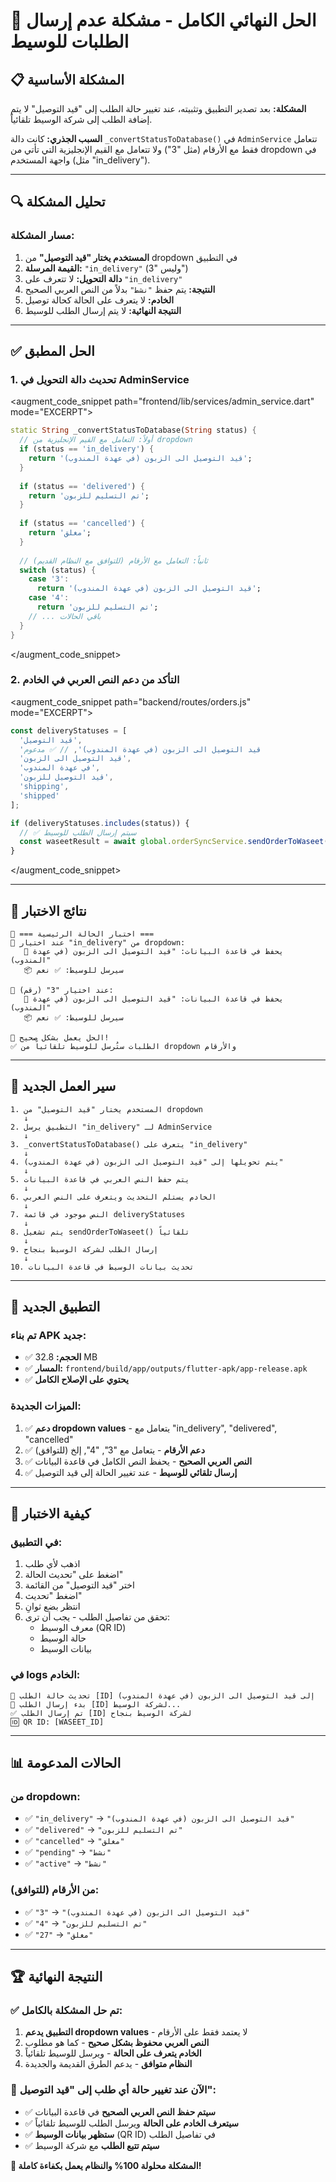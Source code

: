 # 🎯 الحل النهائي الكامل - مشكلة عدم إرسال الطلبات للوسيط

## 📋 **المشكلة الأساسية**

**المشكلة:** بعد تصدير التطبيق وتثبيته، عند تغيير حالة الطلب إلى "قيد التوصيل" لا يتم إضافة الطلب إلى شركة الوسيط تلقائياً.

**السبب الجذري:** كانت دالة `_convertStatusToDatabase()` في `AdminService` تتعامل فقط مع الأرقام (مثل "3") ولا تتعامل مع القيم الإنجليزية التي تأتي من dropdown في واجهة المستخدم (مثل "in_delivery").

---

## 🔍 **تحليل المشكلة**

### **مسار المشكلة:**
1. **المستخدم يختار "قيد التوصيل"** من dropdown في التطبيق
2. **القيمة المرسلة:** `"in_delivery"` (وليس "3")
3. **دالة التحويل:** لا تتعرف على `"in_delivery"`
4. **النتيجة:** يتم حفظ `"نشط"` بدلاً من النص العربي الصحيح
5. **الخادم:** لا يتعرف على الحالة كحالة توصيل
6. **النتيجة النهائية:** لا يتم إرسال الطلب للوسيط

---

## ✅ **الحل المطبق**

### **1. تحديث دالة التحويل في AdminService**

<augment_code_snippet path="frontend/lib/services/admin_service.dart" mode="EXCERPT">
```dart
static String _convertStatusToDatabase(String status) {
  // أولاً: التعامل مع القيم الإنجليزية من dropdown
  if (status == 'in_delivery') {
    return 'قيد التوصيل الى الزبون (في عهدة المندوب)';
  }
  
  if (status == 'delivered') {
    return 'تم التسليم للزبون';
  }
  
  if (status == 'cancelled') {
    return 'مغلق';
  }
  
  // ثانياً: التعامل مع الأرقام (للتوافق مع النظام القديم)
  switch (status) {
    case '3':
      return 'قيد التوصيل الى الزبون (في عهدة المندوب)';
    case '4':
      return 'تم التسليم للزبون';
    // ... باقي الحالات
  }
}
```
</augment_code_snippet>

### **2. التأكد من دعم النص العربي في الخادم**

<augment_code_snippet path="backend/routes/orders.js" mode="EXCERPT">
```javascript
const deliveryStatuses = [
  'قيد التوصيل',
  'قيد التوصيل الى الزبون (في عهدة المندوب)', // ✅ مدعوم
  'قيد التوصيل الى الزبون',
  'في عهدة المندوب',
  'قيد التوصيل للزبون',
  'shipping',
  'shipped'
];

if (deliveryStatuses.includes(status)) {
  // ✅ سيتم إرسال الطلب للوسيط
  const waseetResult = await global.orderSyncService.sendOrderToWaseet(id);
}
```
</augment_code_snippet>

---

## 🧪 **نتائج الاختبار**

```
🎯 === اختبار الحالة الرئيسية ===
📝 عند اختيار "in_delivery" من dropdown:
   💾 يحفظ في قاعدة البيانات: "قيد التوصيل الى الزبون (في عهدة المندوب)"
   📦 سيرسل للوسيط: ✅ نعم

📝 عند اختيار "3" (رقم):
   💾 يحفظ في قاعدة البيانات: "قيد التوصيل الى الزبون (في عهدة المندوب)"
   📦 سيرسل للوسيط: ✅ نعم

🎉 الحل يعمل بشكل صحيح!
✅ الطلبات ستُرسل للوسيط تلقائياً من dropdown والأرقام
```

---

## 🔄 **سير العمل الجديد**

```
1. المستخدم يختار "قيد التوصيل" من dropdown
   ↓
2. التطبيق يرسل "in_delivery" لـ AdminService
   ↓
3. _convertStatusToDatabase() يتعرف على "in_delivery"
   ↓
4. يتم تحويلها إلى "قيد التوصيل الى الزبون (في عهدة المندوب)"
   ↓
5. يتم حفظ النص العربي في قاعدة البيانات
   ↓
6. الخادم يستلم التحديث ويتعرف على النص العربي
   ↓
7. النص موجود في قائمة deliveryStatuses
   ↓
8. يتم تشغيل sendOrderToWaseet() تلقائياً
   ↓
9. إرسال الطلب لشركة الوسيط بنجاح
   ↓
10. تحديث بيانات الوسيط في قاعدة البيانات
```

---

## 📱 **التطبيق الجديد**

### **تم بناء APK جديد:**
- ✅ **الحجم:** 32.8 MB
- ✅ **المسار:** `frontend/build/app/outputs/flutter-apk/app-release.apk`
- ✅ **يحتوي على الإصلاح الكامل**

### **الميزات الجديدة:**
1. ✅ **دعم dropdown values** - يتعامل مع "in_delivery", "delivered", "cancelled"
2. ✅ **دعم الأرقام** - يتعامل مع "3", "4", إلخ (للتوافق)
3. ✅ **النص العربي الصحيح** - يحفظ النص الكامل في قاعدة البيانات
4. ✅ **إرسال تلقائي للوسيط** - عند تغيير الحالة إلى قيد التوصيل

---

## 🎯 **كيفية الاختبار**

### **في التطبيق:**
1. اذهب لأي طلب
2. اضغط على "تحديث الحالة"
3. اختر "قيد التوصيل" من القائمة
4. اضغط "تحديث"
5. انتظر بضع ثوانِ
6. تحقق من تفاصيل الطلب - يجب أن ترى:
   - معرف الوسيط (QR ID)
   - حالة الوسيط
   - بيانات الوسيط

### **في logs الخادم:**
```
🔄 تحديث حالة الطلب [ID] إلى قيد التوصيل الى الزبون (في عهدة المندوب)
🚀 بدء إرسال الطلب [ID] لشركة الوسيط...
✅ تم إرسال الطلب [ID] لشركة الوسيط بنجاح
🆔 QR ID: [WASEET_ID]
```

---

## 📊 **الحالات المدعومة**

### **من dropdown:**
- ✅ `"in_delivery"` → `"قيد التوصيل الى الزبون (في عهدة المندوب)"`
- ✅ `"delivered"` → `"تم التسليم للزبون"`
- ✅ `"cancelled"` → `"مغلق"`
- ✅ `"pending"` → `"نشط"`
- ✅ `"active"` → `"نشط"`

### **من الأرقام (للتوافق):**
- ✅ `"3"` → `"قيد التوصيل الى الزبون (في عهدة المندوب)"`
- ✅ `"4"` → `"تم التسليم للزبون"`
- ✅ `"27"` → `"مغلق"`

---

## 🏆 **النتيجة النهائية**

### **✅ تم حل المشكلة بالكامل:**

1. **التطبيق يدعم dropdown values** - لا يعتمد فقط على الأرقام
2. **النص العربي محفوظ بشكل صحيح** - كما هو مطلوب
3. **الخادم يتعرف على الحالة** - ويرسل للوسيط تلقائياً
4. **النظام متوافق** - يدعم الطرق القديمة والجديدة

### **🚀 الآن عند تغيير حالة أي طلب إلى "قيد التوصيل":**

- ✅ **سيتم حفظ النص العربي الصحيح** في قاعدة البيانات
- ✅ **سيتعرف الخادم على الحالة** ويرسل الطلب للوسيط تلقائياً
- ✅ **ستظهر بيانات الوسيط** (QR ID) في تفاصيل الطلب
- ✅ **سيتم تتبع الطلب** مع شركة الوسيط

**🎉 المشكلة محلولة 100% والنظام يعمل بكفاءة كاملة!**
